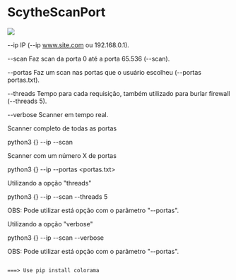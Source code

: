 # ScytheScanPort

![](https://image.myanimelist.net/ui/_3fYL8i6Q-n-155t3dn_4hksVs3MIJxHadG7A7FI_oTy9pL-UqrC-cycJtDkuZzC)

--ip        IP (--ip www.site.com ou 192.168.0.1).

--scan      Faz scan da porta 0 até a porta 65.536 (--scan).

--portas    Faz um scan nas portas que o usuário escolheu (--portas portas.txt).

--threads   Tempo para cada requisição, também utilizado para burlar firewall (--threads 5).

--verbose   Scanner em tempo real.

  Scanner completo de todas as portas                                                      

python3 {} --ip <IP> --scan
  
Scanner com um número X de portas
  
  python3 {} --ip <IP> --portas <portas.txt>

Utilizando a opção "threads"
  
  python3 {} --ip <IP> --scan --threads 5

OBS: Pode utilizar está opção com o parãmetro "--portas".
  

Utilizando a opção "verbose"
  
  python3 {} --ip <IP> --scan --verbose
  
OBS: Pode utilizar está opção com o parãmetro "--portas".


                                                                        ===> Use pip install colorama

